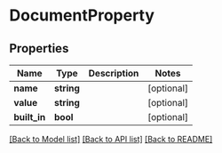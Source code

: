 # DocumentProperty

## Properties
Name | Type | Description | Notes
------------ | ------------- | ------------- | -------------
**name** | **string** |  | [optional] 
**value** | **string** |  | [optional] 
**built_in** | **bool** |  | [optional] 

[[Back to Model list]](../README.md#documentation-for-models) [[Back to API list]](../README.md#documentation-for-api-endpoints) [[Back to README]](../README.md)


